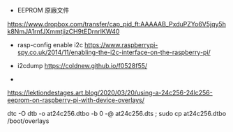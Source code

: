 

* EEPROM 原廠文件

https://www.dropbox.com/transfer/cap_pid_ft:AAAAAB_PxduPZYo6V5jqy5hk8NmJA1rnfJXmmtjizCH9tEDrnrIKW40

* rasp-config enable i2c
https://www.raspberrypi-spy.co.uk/2014/11/enabling-the-i2c-interface-on-the-raspberry-pi/

* i2cdump 
https://coldnew.github.io/f0528f55/

* 
https://lektiondestages.art.blog/2020/03/20/using-a-24c256-24lc256-eeprom-on-raspberry-pi-with-device-overlays/

dtc -O dtb -o at24c256.dtbo -b 0 -@ at24c256.dts ; sudo  cp at24c256.dtbo  /boot/overlays
